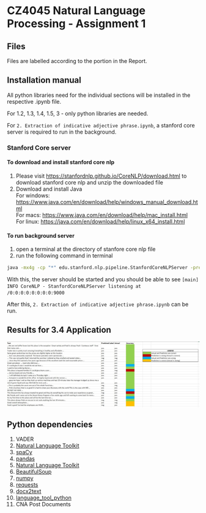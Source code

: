 # CZ4045 Natural Language Processing - Assignment 1
## Files
Files are labelled according to the portion in the Report.

## Installation manual

All python libraries need for the individual sections will be installed in the respective .ipynb file. <br/>

For 1.2, 1.3, 1.4, 1.5, 3 - only python libraries are needed. <br/>

For `2. Extraction of indicative adjective phrase.ipynb`, a stanford core server is required to run in the background.

### Stanford Core server
#### To download and install stanford core nlp
1. Please visit https://stanfordnlp.github.io/CoreNLP/download.html to download stanford core nlp and unzip the downloaded file
2. Download and install Java <br/>
For windows: https://www.java.com/en/download/help/windows_manual_download.html <br/>
For macs: https://www.java.com/en/download/help/mac_install.html <br/>
For linux: https://java.com/en/download/help/linux_x64_install.html <br/>

#### To run background server
1. open a terminal at the directory of stanfore core nlp file
2. run the following command in terminal
``` bash
java -mx4g -cp "*" edu.stanford.nlp.pipeline.StanfordCoreNLPServer -preload tokenize,ssplit,pos,lemma,ner,parse,depparse -status_port 9000 -port 9000 -timeout 100000000000000000000000 &
```
With this, the server should be started and you should be able to see `[main] INFO CoreNLP - StanfordCoreNLPServer listening at /0:0:0:0:0:0:0:0:9000` <br/>

After this, `2. Extraction of indicative adjective phrase.ipynb` can be run. <br/>

## Results for 3.4 Application

![Model Results](model_results.jpg)



## Python dependencies
1. VADER
2. [Natural Language Toolkit](https://www.nltk.org/install.html)
3. [spaCy](https://spacy.io/usage)
4. [pandas](https://pandas.pydata.org/docs/getting_started/install.html)
5. [Natural Language Toolkit](https://www.nltk.org/install.html)
6. [BeautifulSoup](https://www.crummy.com/software/BeautifulSoup/bs4/doc/#installing-beautiful-soup)
7. [numpy](https://numpy.org/install/)
8. [requests](https://docs.python-requests.org/en/latest/user/)
9. [docx2text](https://pypi.org/project/docx2txt/#history)
10. [language_tool_python](https://pypi.org/project/language-tool-python/)
11. CNA Post Documents





